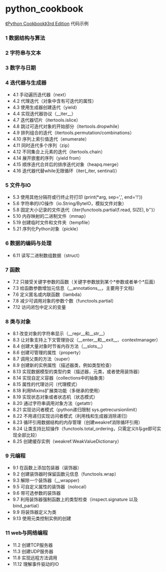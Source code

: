 # python_cookbook

[《Python Cookbook》3rd Edition](https://python3-cookbook.readthedocs.io/zh_CN/latest/copyright.html)
代码示例
### 1 数据结构与算法
### 2 字符串与文本
### 3 数字与日期
### 4 迭代器与生成器
* 4.1 手动遍历迭代器（next）
* 4.2 代理迭代（对象中含有可迭代的属性）
* 4.3 使用生成器创建迭代（yield）
* 4.4 实现迭代器协议（\_\_iter\_\_）
* 4.7 迭代器切片（itertools.islice）
* 4.8 跳过可迭代对象的开始部分（itertools.dropwhile）
* 4.9 排列组合的迭代（itertools.permutation/combinations）
* 4.10 序列上索引值迭代（enumerate）
* 4.11 同时迭代多个序列（zip）
* 4.12 不同集合上元素的迭代（itertools.chain）
* 4.14 展开嵌套的序列（yield from）
* 4.15 顺序迭代合并后的排序迭代对象（heapq.merge）
* 4.16 迭代器代替while无限循环（iter(_iter, sentinal)）
### 5 文件与IO
* 5.3 使用其他分隔符或行终止符打印 (print(*arg, sep=',', end='!'))
* 5.6 字符串的I/O操作（io.String/ByteIO，模拟文件对象）
* 5.8 固定大小记录的文件迭代（iter(functools.partial(f.read, SIZE), b'')）
* 5.10 内存映射的二进制文件（mmap）
* 5.19 创建临时文件和文件夹（tempfile）
* 5.21 序列化Python对象（pickle）
### 6 数据的编码与处理
* 6.11 读写二进制数组数据（struct）
### 7 函数
* 7.2 只接受关键字参数的函数（关键字参数放到某个\*参数或者单个\*后面）
* 7.3 给函数参数增加元信息（\_\_annotations__，主要用于文档）
* 7.6 定义匿名或内联函数（lambda）
* 7.8 减少可调用对象的参数个数（functools.partial）
* 7.12 访问闭包中定义的变量
### 8 类与对象
* 8.1 改变对象的字符串显示（\_\_repr__和\_\_str__）
* 8.3 让对象支持上下文管理协议（\_\_enter__和\_\_exit__、contextmanager）
* 8.4 创建大量对象时节省内存方法（\_\_slots__）
* 8.6 创建可管理的属性（property）
* 8.7 调用父类的方法（super）
* 8.9 创建新的实例属性（描述器类，例如类型检查）
* 8.13 实现数据模型的类型约束（描述器，元类，或者使用装饰器）
* 8.14 实现自定义容器（collections中的抽象类）
* 8.15 属性的代理访问（代理模式）
* 8.18 利用Mixins扩展类功能（多继承的使用）
* 8.19 实现状态对象或者状态机（状态模式）
* 8.20 通过字符串调用对象方法（getattr）
* 8.21 实现访问者模式（python递归限制 sys.getrecursionlimit）
* 8.22 不用递归实现访问者模式（利用栈和生成器消除递归）
* 8.23 循环引用数据结构的内存管理（创建weakref消除循环引用）
* 8.24 让类支持比较操作（functools.total_ordering，只需定义lt与ge即可实现全部比较）
* 8.25 创建缓存实例（weakref.WeakValueDictionary）
### 9 元编程
* 9.1 在函数上添加包装器（装饰器）
* 9.2 创建装饰器时保留函数元信息（functools.wrap）
* 9.3 解除一个装饰器（__wrapper)
* 9.5 可自定义属性的装饰器（nolocal）
* 9.6 带可选参数的装饰器
* 9.7 利用装饰器强制函数上的类型检查（inspect.signature 以及 bind_partial）
* 9.9 将装饰器定义为类
* 9.13 使用元类控制实例的创建
### 11 web与网络编程
* 11.2 创建TCP服务器
* 11.3 创建UDP服务器
* 11.8 实现远程方法调用
* 11.12 理解事件驱动的IO
